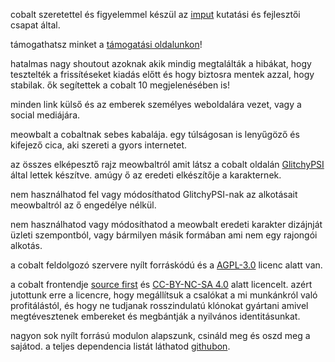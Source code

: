 <script lang="ts">
    import { contacts, docs } from "$lib/env";
    import { t } from "$lib/i18n/translations";

    import SectionHeading from "$components/misc/SectionHeading.svelte";
    import BetaTesters from "$components/misc/BetaTesters.svelte";
</script>

<section id="imput">
<SectionHeading
    title="imput"
    sectionId="imput"
/>

cobalt szeretettel és figyelemmel készül az [imput](https://imput.net/) kutatási
és fejlesztői csapat által.

támogathatsz minket a [támogatási oldalunkon](/donate)!
</section>

<section id="testers">
<SectionHeading
    title={$t("about.heading.testers")}
    sectionId="testers"
/>

hatalmas nagy shoutout azoknak akik mindig megtalálták a hibákat, hogy
tesztelték a frissítéseket kiadás előtt és hogy biztosra mentek azzal, hogy
stabilak. ők segítettek a cobalt 10 megjelenésében is! <BetaTesters />

minden link külső és az emberek személyes weboldalára vezet, vagy a social
mediájára.
</section>

<section id="meowbalt">
<SectionHeading
    title={$t("general.meowbalt")}
    sectionId="meowbalt"
/>

meowbalt a cobaltnak sebes kabalája. egy túlságosan is lenyűgöző és kifejező
cica, aki szereti a gyors internetet.

az összes elképesztő rajz meowbaltról amit látsz a cobalt oldalán
[GlitchyPSI](https://glitchypsi.xyz/) által lettek készítve. amúgy ő az eredeti
elkészítője a karakternek.

nem használhatod fel vagy módosíthatod GlitchyPSI-nak az alkotásait meowbaltról
az ő engedélye nélkül.

nem használhatod vagy módosíthatod a meowbalt eredeti karakter dizájnját üzleti
szempontból, vagy bármilyen másik formában ami nem egy rajongói alkotás.
</section>

<section id="licenses">
<SectionHeading
    title={$t("about.heading.licenses")}
    sectionId="licenses"
/>

a cobalt feldolgozó szervere nyílt forráskódú és a [AGPL-3.0]({docs.apiLicense})
licenc alatt van.

a cobalt frontendje [source first](https://sourcefirst.com/) és [CC-BY-NC-SA
4.0]({docs.webLicense}) alatt licencelt. azért jutottunk erre a licencre, hogy
megállítsuk a csalókat a mi munkánkról való profitálástól, és hogy ne tudjanak
rosszindulatú klónokat gyártani amivel megtévesztenek embereket és megbántják a
nyilvános identitásunkat.

nagyon sok nyílt forrású modulon alapszunk, csináld meg és oszd meg a sajátod. a
teljes dependencia listát láthatod [githubon]({contacts.github}).
</section>
